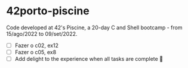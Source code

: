 # 42porto-piscine
Code developed at 42's Piscine, a 20-day C and Shell bootcamp - from 15/ago/2022 to 09/set/2022. 
- [ ] Fazer o c02, ex12
- [ ] Fazer o c05, ex8
- [ ] Add delight to the experience when all tasks are complete :tada:
